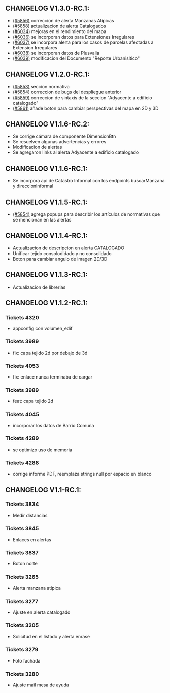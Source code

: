 ## CHANGELOG V1.3.0-RC.1:
- [(#5856)](https://sscite-redmine.buenosaires.gob.ar/issues/5856) correccion de alerta Manzanas Atípicas
- [(#5858)](https://sscite-redmine.buenosaires.gob.ar/issues/5858) actualizacion de alerta Catalogados
- [(#6034)](https://sscite-redmine.buenosaires.gob.ar/issues/6034) mejoras en el rendimiento del mapa
- [(#6036)](https://sscite-redmine.buenosaires.gob.ar/issues/6036) se incorporan datos para Extensiones Irregulares
- [(#6037)](https://sscite-redmine.buenosaires.gob.ar/issues/6037) se incorpora alerta para los casos de parcelas afectadas a Extension Irregulares
- [(#6038)](https://sscite-redmine.buenosaires.gob.ar/issues/6038) se incorporan datos de Plusvalia
- [(#6039)](https://sscite-redmine.buenosaires.gob.ar/issues/6039) modificacion del Documento "Reporte Urbanisitico"

## CHANGELOG V1.2.0-RC.1:
- [(#5853)](https://sscite-redmine.buenosaires.gob.ar/issues/5853) seccion normativa
- [(#5854)](https://sscite-redmine.buenosaires.gob.ar/issues/5854) correccion de bugs del despliegue anterior
- [(#5859)](https://sscite-redmine.buenosaires.gob.ar/issues/5859) correccion de sintaxis de la seccion "Adyacente a edificio catalogado"
- [(#5861)](https://sscite-redmine.buenosaires.gob.ar/issues/5861) añade boton para cambiar perspectivas del mapa en 2D y 3D

## CHANGELOG V1.1.6-RC.2:
- Se corrige cámara de componente DimensionBtn 
- Se resuelven algunas advertencias y errores
- Modificacion de alertas
- Se agregaron links al alerta Adyacente a edificio catalogado

## CHANGELOG V1.1.6-RC.1:
- Se incorpora api de Catastro Informal con los endpoints buscarManzana y direccionInformal

## CHANGELOG V1.1.5-RC.1:

- [(#5854)](https://sscite-redmine.buenosaires.gob.ar/issues/5854) agrega popups para describir los artículos de normativas que se mencionan en las alertas

## CHANGELOG V1.1.4-RC.1:
- Actualizacion de descripcion en alerta CATALOGADO
- Unificar tejido consolodidado y no consolidado
- Boton para cambiar angulo de imagen 2D/3D

## CHANGELOG V1.1.3-RC.1:
- Actualizacion de librerias


## CHANGELOG V1.1.2-RC.1:

### Tickets 4320
- appconfig con volumen_edif

### Tickets 3989 
- fix: capa tejido 2d por debajo de 3d

### Tickets 4053
- fix: enlace nunca terminaba de cargar

### Tickets 3989
- feat: capa tejido 2d

### Tickets 4045
- incorporar los datos de Barrio Comuna

### Tickets 4289
- se optimizo uso de memoria

### Tickets 4288
- corrige informe PDF, reemplaza strings null por espacio en blanco



## CHANGELOG V1.1-RC.1:

### Tickets 3834
- Medir distancias

### Tickets 3845
- Enlaces en alertas

### Tickets 3837
- Boton norte

### Tickets 3265
- Alerta manzana atipica

### Tickets 3277
- Ajuste en alerta catalogado

### Tickets 3205
- Solicitud en el listado y alerta enrase

### Tickets 3279
- Foto fachada

### Tickets 3280
- Ajuste mail mesa de ayuda
